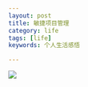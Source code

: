 ```yaml
---
layout: post
title: 敏捷项目管理
category: life
tags: [life]
keywords: 个人生活感悟

---
```




![](https://ziyekudeng.github.io/assets/images/2019/0325/AgileProject/1.png)